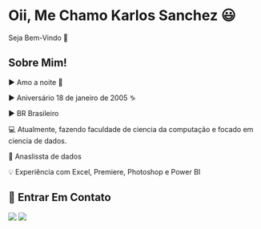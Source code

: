 # Oii, Me Chamo Karlos Sanchez 😃

Seja Bem-Vindo 🤙

## Sobre Mim! 

 ► Amo a noite 🌆

 ► Aniversário 18 de janeiro de 2005 ♑

 ► BR Brasileiro

💻 Atualmente, fazendo faculdade de ciencia da computação e focado em ciencia de dados.

💼 Anaslissta de dados

💡 Experiência com Excel, Premiere, Photoshop e Power BI

## 📡 Entrar Em Contato

<div>
  <a href = "karloseduardosanchez51@gmail.com"><img src="https://img.shields.io/badge/-Gmail-%23333?style=for-the-badge&logo=gmail&logoColor=white" target="_blank"></a>
  <a href="https://www.linkedin.com/in/karlos-sanchez-379953305/" target="_blank"><img src="https://img.shields.io/badge/-LinkedIn-%230077B5?style=for-the-badge&logo=linkedin&logoColor=white" target="_blank"></a></div>
